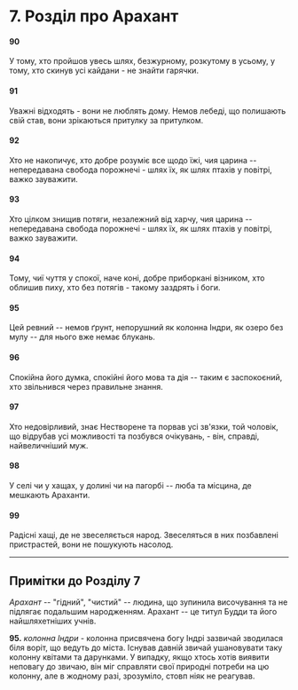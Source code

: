 # 7. Розділ про Арахант

#### 90

У тому, хто пройшов увесь шлях, безжурному, розкутому в усьому, у тому, хто скинув усі кайдани - не знайти гарячки.

#### 91

Уважні відходять - вони не люблять дому. Немов лебеді, що полишають свій став, вони зрікаються притулку за притулком.

#### 92

Хто не накопичує, хто добре розуміє все щодо їжі, чия царина -- непередавана свобода порожнечі - шлях їх, як шлях птахів у повітрі, важко зауважити.

#### 93

Хто цілком знищив потяги, незалежний від харчу, чия царина -- непередавана свобода порожнечі - шлях їх, як шлях птахів у повітрі, важко зауважити.

#### 94

Тому, чиї чуття у спокої, наче коні, добре приборкані візником, хто облишив пиху, хто без потягів - такому заздрять і боги.

#### 95

Цей ревний -- немов ґрунт, непорушний як колонна Індри, як озеро без мулу -- для нього вже немає блукань.

#### 96

Спокійна його думка, спокійні його мова та дія -- таким є заспокоєний, хто звільнився через правильне знання.

#### 97

Хто недовірливий, знає Нестворене та порвав усі зв'язки, той чоловік, що відрубав усі можливості та позбувся очікувань, - він, справді, найвеличніший муж.

#### 98

У селі чи у хащах, у долині чи на пагорбі -- люба та місцина, де мешкають Араханти.

#### 99

Радісні хащі, де не звеселяється народ. Звеселяться в них позбавлені пристрастей, вони не пошукують насолод.

---

## Примітки до Розділу 7

*Арахант* -- "гідний", "чистий" -- людина, що зупинила височування та не підлягає подальшим народженням. Арахант -- це титул Будди та його найшляхетніших учнів.

**95.** *колонна Індри* - колонна присвячена богу Індрі зазвичай зводилася біля воріт, що ведуть до міста. Існував давній звичай ушановувати таку колонну квітами та дарунками. У випадку, якщо хтось хотів виявити неповагу до звичаю, він міг справляти свої природні потреби на цю колонну, але в жодному разі, зрозуміло, стовп ніяк не реагував.
